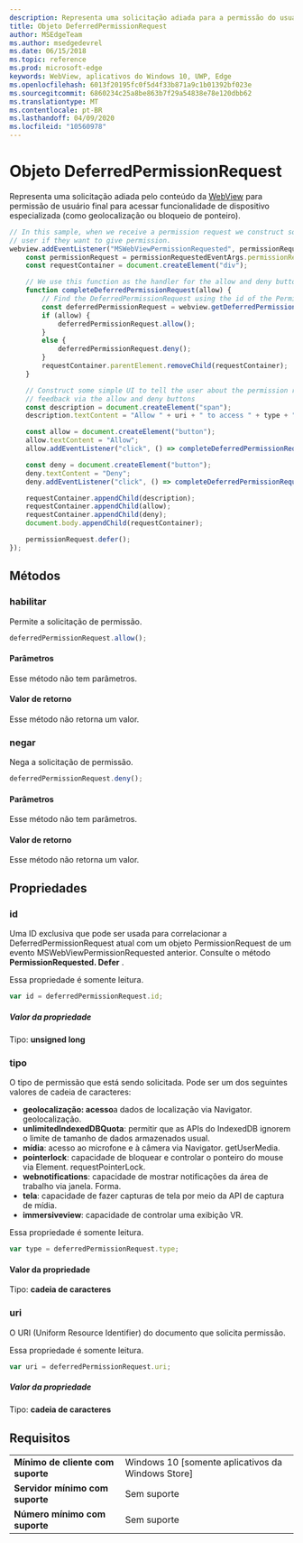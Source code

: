 ```yaml
---
description: Representa uma solicitação adiada para a permissão do usuário acessar a funcionalidade do dispositivo
title: Objeto DeferredPermissionRequest
author: MSEdgeTeam
ms.author: msedgedevrel
ms.date: 06/15/2018
ms.topic: reference
ms.prod: microsoft-edge
keywords: WebView, aplicativos do Windows 10, UWP, Edge
ms.openlocfilehash: 6013f20195fc0f5d4f33b871a9c1b01392bf023e
ms.sourcegitcommit: 6860234c25a8be863b7f29a54838e78e120dbb62
ms.translationtype: MT
ms.contentlocale: pt-BR
ms.lasthandoff: 04/09/2020
ms.locfileid: "10560978"
---
```

# Objeto DeferredPermissionRequest

Representa uma solicitação adiada pelo conteúdo da [WebView](../webview.md) para permissão de usuário final para acessar funcionalidade de dispositivo especializada (como geolocalização ou bloqueio de ponteiro).

```js
// In this sample, when we receive a permission request we construct some basic UI to ask the
// user if they want to give permission.
webview.addEventListener("MSWebViewPermissionRequested", permissionRequestedEventArgs => {
    const permissionRequest = permissionRequestedEventArgs.permissionRequest;
    const requestContainer = document.createElement("div");

    // We use this function as the handler for the allow and deny buttons.
    function completeDeferredPermissionRequest(allow) {
        // Find the DeferredPermissionRequest using the id of the PermissionRequest we deferred.
        const deferredPermissionRequest = webview.getDeferredPermissionRequestById(permissionRequest.id);
        if (allow) {
            deferredPermissionRequest.allow();
        }
        else {
            deferredPermissionRequest.deny();
        }
        requestContainer.parentElement.removeChild(requestContainer);
    }

    // Construct some simple UI to tell the user about the permission request and get their
    // feedback via the allow and deny buttons
    const description = document.createElement("span");
    description.textContent = "Allow " + uri + " to access " + type + "?";

    const allow = document.createElement("button");
    allow.textContent = "Allow";
    allow.addEventListener("click", () => completeDeferredPermissionRequest(true));

    const deny = document.createElement("button");
    deny.textContent = "Deny";
    deny.addEventListener("click", () => completeDeferredPermissionRequest(false));

    requestContainer.appendChild(description);
    requestContainer.appendChild(allow);
    requestContainer.appendChild(deny);
    document.body.appendChild(requestContainer);

    permissionRequest.defer();
});
```

## Métodos

### habilitar

Permite a solicitação de permissão.

```js
deferredPermissionRequest.allow();
```

#### Parâmetros

Esse método não tem parâmetros.

#### Valor de retorno

Esse método não retorna um valor.

### negar

Nega a solicitação de permissão.

```js
deferredPermissionRequest.deny();
```

#### Parâmetros

Esse método não tem parâmetros.

#### Valor de retorno

Esse método não retorna um valor.

## Propriedades

### id

Uma ID exclusiva que pode ser usada para correlacionar a DeferredPermissionRequest atual com um objeto PermissionRequest de um evento MSWebViewPermissionRequested anterior. Consulte o método **PermissionRequested. Defer** .

Essa propriedade é somente leitura.

```js
var id = deferredPermissionRequest.id;
```

##### Valor da propriedade

Tipo: **unsigned long**

### tipo

O tipo de permissão que está sendo solicitada. Pode ser um dos seguintes valores de cadeia de caracteres:

- **geolocalização: acesso**a dados de localização via Navigator. geolocalização.
- **unlimitedIndexedDBQuota**: permitir que as APIs do IndexedDB ignorem o limite de tamanho de dados armazenados usual.
- **mídia**: acesso ao microfone e à câmera via Navigator. getUserMedia.
- **pointerlock**: capacidade de bloquear e controlar o ponteiro do mouse via Element. requestPointerLock.
- **webnotifications**: capacidade de mostrar notificações da área de trabalho via janela. Forma.
- **tela**: capacidade de fazer capturas de tela por meio da API de captura de mídia.
- **immersiveview**: capacidade de controlar uma exibição VR.

Essa propriedade é somente leitura.

```js
var type = deferredPermissionRequest.type;
```

#### Valor da propriedade

Tipo: **cadeia de caracteres**

### uri

O URI (Uniform Resource Identifier) do documento que solicita permissão.

Essa propriedade é somente leitura.

```js
var uri = deferredPermissionRequest.uri;
```

##### Valor da propriedade

Tipo: **cadeia de caracteres**

## Requisitos

|                                           |                                      |
|-------------------------------------------|--------------------------------------|
| <strong>Mínimo de cliente com suporte</strong> | Windows 10 [somente aplicativos da Windows Store] |
| <strong>Servidor mínimo com suporte</strong> |            Sem suporte             |
| <strong>Número mínimo com suporte</strong>  |            Sem suporte             |
